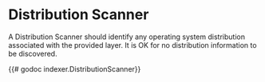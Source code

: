 # Distribution Scanner
A Distribution Scanner should identify any operating system distribution
associated with the provided layer. It is OK for no distribution information to
be discovered.

{{# godoc indexer.DistributionScanner}}
